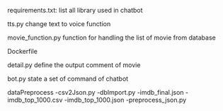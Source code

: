 requirements.txt:
list all library used in chatbot

tts.py
change text to voice function

movie_function.py
function for handling the list of movie from database

Dockerfile

detail.py
define the output comment of movie

bot.py
state a set of command of chatbot

dataPreprocess
-csv2Json.py
-dbImport.py
-imdb_final.json
-imdb_top_1000.csv
-imdb_top_1000.json
-preprocess_json.py